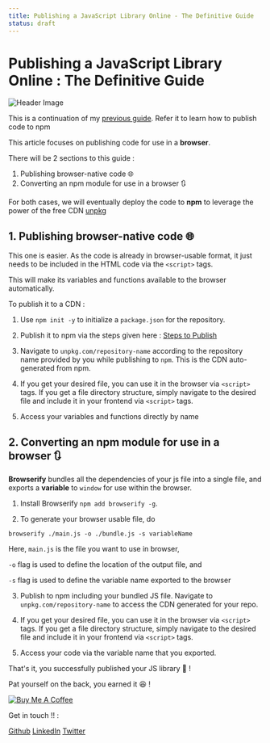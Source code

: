```yaml
---
title: Publishing a JavaScript Library Online - The Definitive Guide
status: draft
---
```


# Publishing a JavaScript Library Online : The Definitive Guide

![Header Image](/pic2.png)

This is a continuation of my [previous guide](/articles/boiler-npm.html). Refer it to learn how to publish code to npm

This article focuses on publishing code for use in a **browser**.


There will be 2 sections to this guide :
1. Publishing browser-native code :globe_with_meridians:
2. Converting an npm module for use in a browser :arrows_clockwise:

For both cases, we will eventually deploy the code to **npm** to leverage the power of the free CDN [unpkg](http://unpkg.com)

## 1. Publishing browser-native code :globe_with_meridians:

This one is easier. As the code is already in browser-usable format, it just needs to be included in the HTML code via the ```<script>``` tags.

This will make its variables and functions available to the browser automatically.

To publish it to a CDN :

1. Use ```npm init -y``` to initialize a ```package.json``` for the repository.

2. Publish it to npm via the steps given here : [Steps to Publish](/articles/boiler-npm.html#_3-publishing-and-using-your-module)

3. Navigate to ```unpkg.com/repository-name``` according to the repository name provided by you while publishing to ```npm```. This is the CDN auto-generated from npm.

4. If you get your desired file, you can use it in the browser via ```<script>``` tags. If you get a file directory structure, simply navigate to the desired file and include it in your frontend via ```<script>``` tags.

5. Access your variables and functions directly by name

## 2. Converting an npm module for use in a browser :arrows_clockwise:

**Browserify** bundles all the dependencies of your js file into a single file, and exports a **variable** to ```window``` for use within the browser.

1. Install Browserify ```npm add browserify -g```.

2. To generate your browser usable file, do

```browserify ./main.js -o ./bundle.js -s variableName```

Here, ```main.js``` is the file you want to use in browser,

```-o``` flag is used to define the location of the output file, and

```-s``` flag is used to define the variable name exported to the browser

3. Publish to npm including your bundled JS file. Navigate to ```unpkg.com/repository-name``` to access the CDN generated for your repo.

4. If you get your desired file, you can use it in the browser via ```<script>``` tags. If you get a file directory structure, simply navigate to the desired file and include it in your frontend via ```<script>``` tags.

5. Access your code via the variable name that you exported.

That's it, you successfully published your JS library :tada: !

Pat yourself on the back, you earned it :satisfied: !

<a href="https://www.buymeacoffee.com/akashjoshi" target="_blank"><img src="https://www.buymeacoffee.com/assets/img/custom_images/orange_img.png" alt="Buy Me A Coffee" style="height: auto !important;width: auto !important;" ></a>

Get in touch !! : 

[Github](https://www.github.com/akash-joshi) [LinkedIn](https://www.linkedin.com/in/akash-s-joshi) [Twitter](https://twitter.com/iamkrusty)

